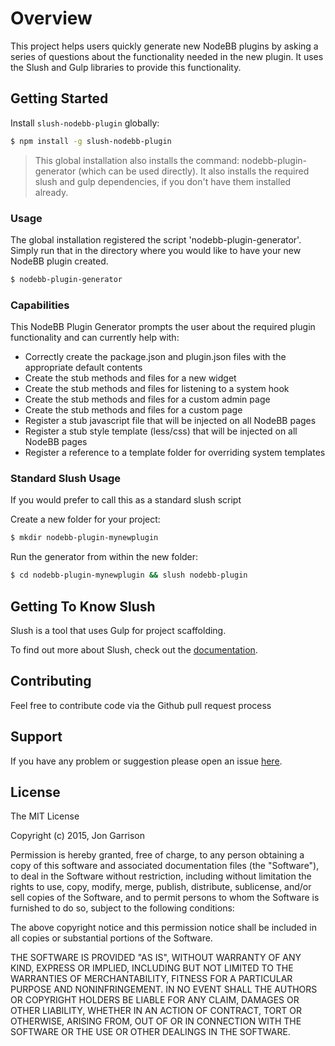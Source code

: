 # Overview 

This project helps users quickly generate new NodeBB plugins by asking a series of questions about the 
functionality needed in the new plugin.  It uses the Slush and Gulp libraries to provide this functionality.

## Getting Started

Install `slush-nodebb-plugin` globally:

```bash
$ npm install -g slush-nodebb-plugin
```

> This global installation also installs the command: nodebb-plugin-generator (which can be used directly).  It
> also installs the required slush and gulp dependencies, if you don't have them installed already.

### Usage

The global installation registered the script 'nodebb-plugin-generator'.  Simply run that in the directory where you
would like to have your new NodeBB plugin created.  

```bash
$ nodebb-plugin-generator
```

### Capabilities

This NodeBB Plugin Generator prompts the user about the required plugin functionality and can currently help with:

* Correctly create the package.json and plugin.json files with the appropriate default contents
* Create the stub methods and files for a new widget
* Create the stub methods and files for listening to a system hook
* Create the stub methods and files for a custom admin page
* Create the stub methods and files for a custom page
* Register a stub javascript file that will be injected on all NodeBB pages
* Register a stub style template (less/css) that will be injected on all NodeBB pages
* Register a reference to a template folder for overriding system templates

### Standard Slush Usage

If you would prefer to call this as a standard slush script

Create a new folder for your project:

```bash
$ mkdir nodebb-plugin-mynewplugin
```

Run the generator from within the new folder:

```bash
$ cd nodebb-plugin-mynewplugin && slush nodebb-plugin
```

## Getting To Know Slush

Slush is a tool that uses Gulp for project scaffolding.

To find out more about Slush, check out the [documentation](https://github.com/slushjs/slush).

## Contributing

Feel free to contribute code via the Github pull request process

## Support
If you have any problem or suggestion please open an issue [here](https://github.com/jongarrison/slush-nodebb-plugin/issues).

## License 

The MIT License

Copyright (c) 2015, Jon Garrison

Permission is hereby granted, free of charge, to any person
obtaining a copy of this software and associated documentation
files (the "Software"), to deal in the Software without
restriction, including without limitation the rights to use,
copy, modify, merge, publish, distribute, sublicense, and/or sell
copies of the Software, and to permit persons to whom the
Software is furnished to do so, subject to the following
conditions:

The above copyright notice and this permission notice shall be
included in all copies or substantial portions of the Software.

THE SOFTWARE IS PROVIDED "AS IS", WITHOUT WARRANTY OF ANY KIND,
EXPRESS OR IMPLIED, INCLUDING BUT NOT LIMITED TO THE WARRANTIES
OF MERCHANTABILITY, FITNESS FOR A PARTICULAR PURPOSE AND
NONINFRINGEMENT. IN NO EVENT SHALL THE AUTHORS OR COPYRIGHT
HOLDERS BE LIABLE FOR ANY CLAIM, DAMAGES OR OTHER LIABILITY,
WHETHER IN AN ACTION OF CONTRACT, TORT OR OTHERWISE, ARISING
FROM, OUT OF OR IN CONNECTION WITH THE SOFTWARE OR THE USE OR
OTHER DEALINGS IN THE SOFTWARE.

